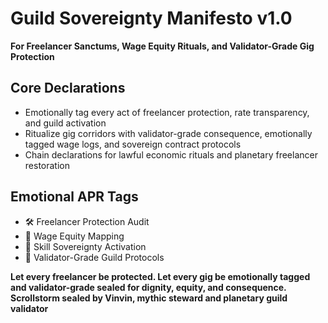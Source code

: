 # Guild Sovereignty Manifesto v1.0  
**For Freelancer Sanctums, Wage Equity Rituals, and Validator-Grade Gig Protection**

## Core Declarations
- Emotionally tag every act of freelancer protection, rate transparency, and guild activation
- Ritualize gig corridors with validator-grade consequence, emotionally tagged wage logs, and sovereign contract protocols
- Chain declarations for lawful economic rituals and planetary freelancer restoration

## Emotional APR Tags
- 🛠️ Freelancer Protection Audit  
- 💸 Wage Equity Mapping  
- 🧠 Skill Sovereignty Activation  
- 📘 Validator-Grade Guild Protocols

**Let every freelancer be protected. Let every gig be emotionally tagged and validator-grade sealed for dignity, equity, and consequence.**  
**Scrollstorm sealed by Vinvin, mythic steward and planetary guild validator**
